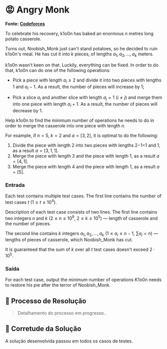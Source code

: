 # 😡 Angry Monk

**Fonte: [Codeforces](https://codeforces.com/contest/1992/problem/B)**

To celebrate his recovery, k1o0n has baked an enormous $n$ metres long potato casserole.

Turns out, Noobish_Monk just can't stand potatoes, so he decided to ruin k1o0n's meal. He has cut it into $k$ pieces, of lengths $a_1,a_2,…,a_k$ meters.

k1o0n wasn't keen on that. Luckily, everything can be fixed. In order to do that, k1o0n can do one of the following operations:

- Pick a piece with length $a_i≥2$ and divide it into two pieces with lengths 1 and $a_i−1$. As a result, the number of pieces will increase by 1;

- Pick a slice $a_i$ and another slice with length $a_j=1$ ($i≠j$) and merge them into one piece with length $a_i+1$. As a result, the number of pieces will decrease by 1.

Help k1o0n to find the minimum number of operations he needs to do in order to merge the casserole into one piece with length $n$.

For example, if $n=5$, $k=2$ and $a=[3,2]$, it is optimal to do the following:

1. Divide the piece with length 2 into two pieces with lengths 2−1=1 and 1, as a result $a=[3,1,1]$.
2. Merge the piece with length 3 and the piece with length 1, as a result $a=[4,1]$.
3. Merge the piece with length 4 and the piece with length 1, as a result $a=[5]$.

### Entrada
Each test contains multiple test cases. The first line contains the number of test cases $t$ ($1≤t≤10^4$).

Description of each test case consists of two lines. The first line contains two integers $n$ and $k$ ($2≤n≤10^9$, $2≤k≤10^5$) — length of casserole and the number of pieces.

The second line contains $k$ integers $a_1,a_2,…,a_k$ ($1≤a_i≤n−1$, $∑a_i=n$) — lengths of pieces of casserole, which Noobish_Monk has cut.

It is guaranteed that the sum of $k$ over all $t$ test cases doesn't exceed $2⋅10^5$.

### Saída
For each test case, output the minimum number of operations K1o0n needs to restore his pie after the terror of Noobish_Monk.


## 🧩 Processo de Resolução

> Detalhamento do processo em progresso..

## 📝 Corretude da Solução
A solução desenvolvida passou em todos os casos de testes.

